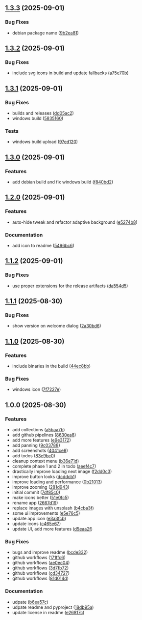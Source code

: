 ## [1.3.3](https://github.com/radioactiveorange/glimpse/compare/v1.3.2...v1.3.3) (2025-09-01)

### Bug Fixes

* debian package name ([9b2ea81](https://github.com/radioactiveorange/glimpse/commit/9b2ea818a0b2c2a0cebbe7893d443367d5192429))

## [1.3.2](https://github.com/radioactiveorange/glimpse/compare/v1.3.1...v1.3.2) (2025-09-01)

### Bug Fixes

* include svg icons in build and update fallbacks ([a75e70b](https://github.com/radioactiveorange/glimpse/commit/a75e70b3640f1401f06707f2a049422529fbf6be))

## [1.3.1](https://github.com/radioactiveorange/glimpse/compare/v1.3.0...v1.3.1) (2025-09-01)

### Bug Fixes

* builds and releases ([dd05ac2](https://github.com/radioactiveorange/glimpse/commit/dd05ac2883c395619b84ab4c94f5a8ca3a9974b4))
* windows build ([5835160](https://github.com/radioactiveorange/glimpse/commit/5835160a3e3870e39886d522404550c120eca123))

### Tests

* windows build upload ([97ed120](https://github.com/radioactiveorange/glimpse/commit/97ed120ed7ccd9b1dab79c374c0fcfb867d8bb8f))

## [1.3.0](https://github.com/radioactiveorange/glimpse/compare/v1.2.0...v1.3.0) (2025-09-01)

### Features

* add debian build and fix windows build ([f840bd2](https://github.com/radioactiveorange/glimpse/commit/f840bd274dafcde28c345e9c753e5b922fa00484))

## [1.2.0](https://github.com/radioactiveorange/glimpse/compare/v1.1.2...v1.2.0) (2025-09-01)

### Features

* auto-hide tweak and refactor adaptive background ([e5274b8](https://github.com/radioactiveorange/glimpse/commit/e5274b857dd64107820cd82c7153e9e33ff2857b))

### Documentation

* add icon to readme ([5496bc6](https://github.com/radioactiveorange/glimpse/commit/5496bc63566f7f0f803a01923652da7162fd7ae9))

## [1.1.2](https://github.com/radioactiveorange/glimpse/compare/v1.1.1...v1.1.2) (2025-09-01)

### Bug Fixes

* use proper extensions for the release artifacts ([da554d5](https://github.com/radioactiveorange/glimpse/commit/da554d5b61084a4dbafdbc722788a0d2f85891cf))

## [1.1.1](https://github.com/radioactiveorange/glimpse/compare/v1.1.0...v1.1.1) (2025-08-30)

### Bug Fixes

* show version on welcome dialog ([2a30bd6](https://github.com/radioactiveorange/glimpse/commit/2a30bd6c16a5fa8e1d0db9659f0032a69c790da0))

## [1.1.0](https://github.com/radioactiveorange/glimpse/compare/v1.0.0...v1.1.0) (2025-08-30)

### Features

* include binaries in the build ([44ec8bb](https://github.com/radioactiveorange/glimpse/commit/44ec8bb268ee35689d7749230784fb008405d760))

### Bug Fixes

* windows icon ([7f7227e](https://github.com/radioactiveorange/glimpse/commit/7f7227e3b4ec4df2043d348b8489c17fda68765a))

## 1.0.0 (2025-08-30)

### Features

* add collections ([a5baa7b](https://github.com/radioactiveorange/glimpse/commit/a5baa7b8c103159a2ffe0ca987132e21e71ec788))
* add github pipelines ([8630ea8](https://github.com/radioactiveorange/glimpse/commit/8630ea81048b79e7de3901100335cb379b3e5dc0))
* add more features ([e9e3172](https://github.com/radioactiveorange/glimpse/commit/e9e317258e0561145c0cf209f12fa849a895f4ec))
* add panning ([9c03788](https://github.com/radioactiveorange/glimpse/commit/9c037882ae2c6c299f632b4f8bd87dfaab62c4bf))
* add screenshots ([4041ce8](https://github.com/radioactiveorange/glimpse/commit/4041ce88d6c09b066b233bbd146775c09d196b7c))
* add todos ([83e9bc0](https://github.com/radioactiveorange/glimpse/commit/83e9bc09a53194b7fb8ed9f1c7094596ad2fee82))
* cleanup context menu ([b36e71d](https://github.com/radioactiveorange/glimpse/commit/b36e71d1d0107fb0140ca2020e475aa8132a525a))
* complete phase 1 and 2 in todo ([aeef4c7](https://github.com/radioactiveorange/glimpse/commit/aeef4c7f52cecc9b48ec2b849ba2eb2d1f2b93c0))
* drastically improve loading next image ([f2dd0c3](https://github.com/radioactiveorange/glimpse/commit/f2dd0c3ed52bb4e1212ec30c4703e50b5e011642))
* improve button looks ([dcddcb1](https://github.com/radioactiveorange/glimpse/commit/dcddcb129dbcc29b14a8b863872f5c2af19bfecd))
* improve loading and performance ([0b21013](https://github.com/radioactiveorange/glimpse/commit/0b21013103d2ea49b13660964a4bcfb73391878a))
* improve zooming ([281d943](https://github.com/radioactiveorange/glimpse/commit/281d9431d0034089a5fbd6a8e8c9cbce89397533))
* initial commit ([7df85c0](https://github.com/radioactiveorange/glimpse/commit/7df85c0abb9bd971601a624dee187f1d16f0da50))
* make icons better ([51e0fc5](https://github.com/radioactiveorange/glimpse/commit/51e0fc5f484b63949aa0b9c2354be6e3fc95faad))
* rename app ([2667d19](https://github.com/radioactiveorange/glimpse/commit/2667d1961f5655dce856c755200ed21461039008))
* replace images with unsplash ([b4cba3f](https://github.com/radioactiveorange/glimpse/commit/b4cba3fe3794d303fb306f3ea1a64e5622ba493b))
* some ui improvements ([e5e76c5](https://github.com/radioactiveorange/glimpse/commit/e5e76c5acd037aea5333deacf3465f301e4e3d09))
* update app icon ([e3a3fcb](https://github.com/radioactiveorange/glimpse/commit/e3a3fcbb517d1fea7ecf4e93a00295f0d29e7265))
* update icons ([c465e67](https://github.com/radioactiveorange/glimpse/commit/c465e676ceea8f2224d540249bdbe6e656b7e7e5))
* update UI, add more features ([d5eaa2f](https://github.com/radioactiveorange/glimpse/commit/d5eaa2f2b59a7f53e6b4ac03d61ec49313523bdd))

### Bug Fixes

* bugs and improve readme ([bcde332](https://github.com/radioactiveorange/glimpse/commit/bcde3328c228d079ce3b7aaa3deaa8cb7d547b34))
* github workflows ([171ffc6](https://github.com/radioactiveorange/glimpse/commit/171ffc66bf763aa88477b45c4b88910321b449ae))
* github workflows ([ae0ec04](https://github.com/radioactiveorange/glimpse/commit/ae0ec0441ef094283a24cda93fd671887c97677f))
* github workflows ([3d7fb72](https://github.com/radioactiveorange/glimpse/commit/3d7fb722990a366a5ee8a02ec0ad5b7f0b828c61))
* github workflows ([cd34727](https://github.com/radioactiveorange/glimpse/commit/cd3472789b6e9c2b4f9d4a8672f69ec24589dff4))
* github workflows ([81d014d](https://github.com/radioactiveorange/glimpse/commit/81d014d5d360f049365302c14c49999507df1cb0))

### Documentation

* udpate ([b6ea57c](https://github.com/radioactiveorange/glimpse/commit/b6ea57cf5a1355c43c924663ff111567dd99aba5))
* udpate readme and pyproject ([18db95a](https://github.com/radioactiveorange/glimpse/commit/18db95ad6151de78005cc7204645da75ef088a58))
* update license in readme ([e26817c](https://github.com/radioactiveorange/glimpse/commit/e26817c047f9191dffd4ec28dbe543996a101117))
